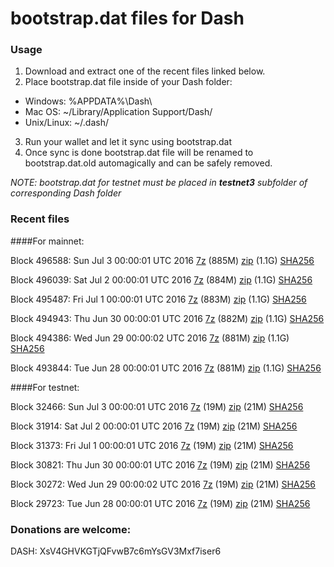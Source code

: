 # bootstrap.dat files for Dash

### Usage

1. Download and extract one of the recent files linked below.
2. Place bootstrap.dat file inside of your Dash folder:
 - Windows: %APPDATA%\Dash\
 - Mac OS: ~/Library/Application Support/Dash/
 - Unix/Linux: ~/.dash/
3. Run your wallet and let it sync using bootstrap.dat
4. Once sync is done bootstrap.dat file will be renamed to bootstrap.dat.old automagically and can be safely removed.

_NOTE: bootstrap.dat for testnet must be placed in **testnet3** subfolder of corresponding Dash folder_

### Recent files

####For mainnet:

Block 496588: Sun Jul  3 00:00:01 UTC 2016 [7z](https://transfer.sh/dqWTb/bootstrap.dat.20160703.7z) (885M) [zip](https://transfer.sh/SLLuP/bootstrap.dat.20160703.zip) (1.1G) [SHA256](https://transfer.sh/165A8k/sha256.txt)

Block 496039: Sat Jul  2 00:00:01 UTC 2016 [7z](https://transfer.sh/14QKum/bootstrap.dat.20160702.7z) (884M) [zip](https://transfer.sh/KuMpV/bootstrap.dat.20160702.zip) (1.1G) [SHA256](https://transfer.sh/JzSri/sha256.txt)

Block 495487: Fri Jul  1 00:00:01 UTC 2016 [7z](https://transfer.sh/EGgle/bootstrap.dat.20160701.7z) (883M) [zip](https://transfer.sh/kDN7X/bootstrap.dat.20160701.zip) (1.1G) [SHA256](https://transfer.sh/GJe4z/sha256.txt)

Block 494943: Thu Jun 30 00:00:01 UTC 2016 [7z](https://transfer.sh/GI9L/bootstrap.dat.20160630.7z) (882M) [zip](https://transfer.sh/vnUTj/bootstrap.dat.20160630.zip) (1.1G) [SHA256](https://transfer.sh/T42qz/sha256.txt)

Block 494386: Wed Jun 29 00:00:02 UTC 2016 [7z](https://transfer.sh/mEB2m/bootstrap.dat.20160629.7z) (881M) [zip](https://transfer.sh/1368bg/bootstrap.dat.20160629.zip) (1.1G) [SHA256](https://transfer.sh/mDVNn/sha256.txt)

Block 493844: Tue Jun 28 00:00:01 UTC 2016 [7z](https://transfer.sh/Thoy4/bootstrap.dat.20160628.7z) (881M) [zip](https://transfer.sh/DEDd1/bootstrap.dat.20160628.zip) (1.1G) [SHA256](https://transfer.sh/pAYgW/sha256.txt)

####For testnet:

Block 32466: Sun Jul  3 00:00:01 UTC 2016 [7z](https://transfer.sh/ivB91/bootstrap.dat.20160703.7z) (19M) [zip](https://transfer.sh/X32t4/bootstrap.dat.20160703.zip) (21M) [SHA256](https://transfer.sh/oXJc4/sha256.txt)

Block 31914: Sat Jul  2 00:00:01 UTC 2016 [7z](https://transfer.sh/Pbmpk/bootstrap.dat.20160702.7z) (19M) [zip](https://transfer.sh/GYE9x/bootstrap.dat.20160702.zip) (21M) [SHA256](https://transfer.sh/9e48D/sha256.txt)

Block 31373: Fri Jul  1 00:00:01 UTC 2016 [7z](https://transfer.sh/13dw2w/bootstrap.dat.20160701.7z) (19M) [zip](https://transfer.sh/1dQoo/bootstrap.dat.20160701.zip) (21M) [SHA256](https://transfer.sh/qKxaf/sha256.txt)

Block 30821: Thu Jun 30 00:00:01 UTC 2016 [7z](https://transfer.sh/OvPqo/bootstrap.dat.20160630.7z) (19M) [zip](https://transfer.sh/wXynQ/bootstrap.dat.20160630.zip) (21M) [SHA256](https://transfer.sh/aZAr2/sha256.txt)

Block 30272: Wed Jun 29 00:00:02 UTC 2016 [7z](https://transfer.sh/jTzER/bootstrap.dat.20160629.7z) (19M) [zip](https://transfer.sh/ap0RR/bootstrap.dat.20160629.zip) (21M) [SHA256](https://transfer.sh/tJ1lm/sha256.txt)

Block 29723: Tue Jun 28 00:00:01 UTC 2016 [7z](https://transfer.sh/FFGbC/bootstrap.dat.20160628.7z) (19M) [zip](https://transfer.sh/9Zm2x/bootstrap.dat.20160628.zip) (21M) [SHA256](https://transfer.sh/mDmeR/sha256.txt)

### Donations are welcome:

DASH: XsV4GHVKGTjQFvwB7c6mYsGV3Mxf7iser6
